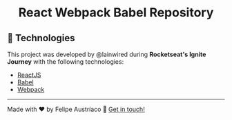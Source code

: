 <h1 align="center">React Webpack Babel Repository</h1>

## :rocket: Technologies

This project was developed by @lainwired during <strong>Rocketseat's Ignite Journey</strong> with the following technologies:

- [ReactJS](https://reactjs.org/)
- [Babel](https://babeljs.io/)
- [Webpack](https://webpack.js.org/)

---

Made with ♥ by Felipe Austríaco :wave: [Get in touch!](https://www.linkedin.com/in/felipe-austriaco-dev/)

